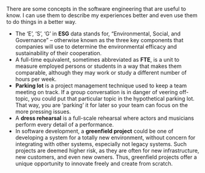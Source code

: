 There are some concepts in the software engineering that are useful to know. I can use them to describe my experiences better and even use them to do things in a better way.

- The ‘E’, ‘S’, ‘G’ in **ESG** data stands for, “Environmental, Social, and Governance” – otherwise known as the three key components that companies will use to determine the environmental efficacy and sustainability of their cooperation.
- A full-time equivalent, sometimes abbreviated as **FTE**, is a unit to measure employed persons or students in a way that makes them comparable, although they may work or study a different number of hours per week.
- **Parking lot** is a project management technique used to keep a team meeting on track. If a group conversation is in danger of veering off-topic, you could put that particular topic in the hypothetical parking lot. That way, you are ‘parking’ it for later so your team can focus on the more pressing issues.
- A **dress rehearsal** is a full-scale rehearsal where actors and musicians perform every detail of a performance.
- In software development, a **greenfield project** could be one of developing a system for a totally new environment, without concern for integrating with other systems, especially not legacy systems. Such projects are deemed higher risk, as they are often for new infrastructure, new customers, and even new owners. Thus, greenfield projects offer a unique opportunity to innovate freely and create from scratch.
